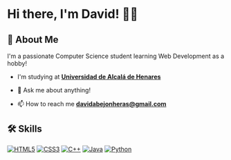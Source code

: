 <h1>Hi there, I'm David! 🙋‍♂️</h1>


## 🚀 About Me
I'm a passionate Computer Science student learning Web Development as a hobby!
- I'm studying at <a href="https://uah.es/en/" target="_blank">**Universidad de Alcalá de Henares**</a>

- 💬 Ask me about anything!

- 📫 How to reach me **davidabejonheras@gmail.com**



## 🛠 Skills
[![HTML5](https://img.shields.io/badge/html5-%23E34F26.svg?style=for-the-badge&logo=html5&logoColor=white)](https://developer.mozilla.org/en-US/docs/Web/HTML)
[![CSS3](https://img.shields.io/badge/css3-%231572B6.svg?style=for-the-badge&logo=css3&logoColor=white)](https://developer.mozilla.org/en-US/docs/Web/CSS)
[![C++](https://img.shields.io/badge/c++-%2300599C.svg?style=for-the-badge&logo=c%2B%2B&logoColor=white)](https://en.wikipedia.org/wiki/C%2B%2B)
[![Java](https://img.shields.io/badge/java-%23ED8B00.svg?style=for-the-badge&logo=java&logoColor=white)](https://www.java.com/en/)
[![Python](https://img.shields.io/badge/python-3670A0?style=for-the-badge&logo=python&logoColor=white)](https://www.python.org/)